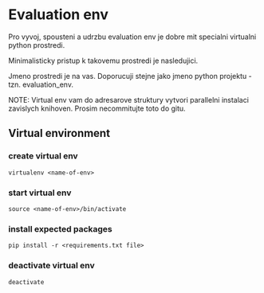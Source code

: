 # Evaluation env

Pro vyvoj, spousteni a udrzbu evaluation env je dobre mit specialni virtualni python prostredi.

Minimalisticky pristup k takovemu prostredi je nasledujici.

Jmeno prostredi je na vas. Doporucuji stejne jako jmeno python projektu - tzn. evaluation_env.

NOTE: Virtual env vam do adresarove struktury vytvori parallelni instalaci zavislych knihoven. Prosim necommitujte toto do gitu.

## Virtual environment

### create virtual env

 `virtualenv <name-of-env>`

### start virtual env

 `source <name-of-env>/bin/activate`

### install expected packages

 `pip install -r <requirements.txt file>`

### deactivate virtual env

 `deactivate`